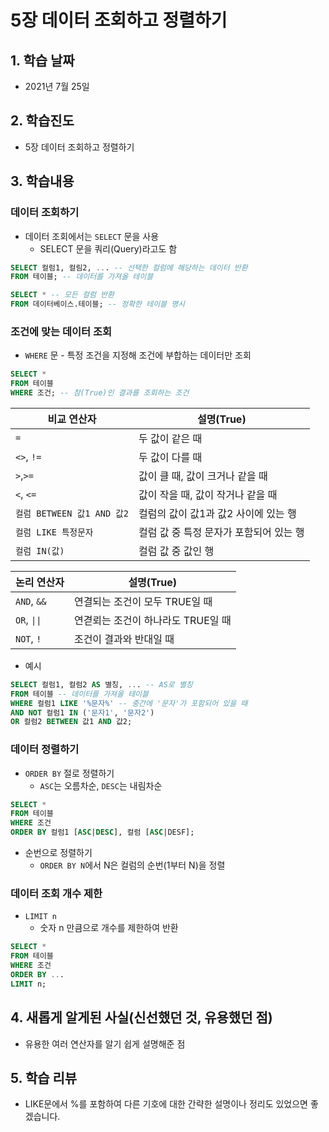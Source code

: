 # 5장 데이터 조회하고 정렬하기

## 1. 학습 날짜

- 2021년 7월 25일

## 2. 학습진도

- 5장 데이터 조회하고 정렬하기

## 3. 학습내용

### 데이터 조회하기

- 데이터 조회에서는 `SELECT` 문을 사용
  - SELECT 문을 쿼리(Query)라고도 함

```sql
SELECT 컬럼1, 컬림2, ... -- 선택한 컬럼에 해당하는 데이터 반환
FROM 테이블; -- 데이터를 가져올 테이블

SELECT * -- 모든 컬럼 반환
FROM 데이터베이스.테이블; -- 정확한 테이블 명시
```

### 조건에 맞는 데이터 조회

- `WHERE` 문 - 특정 조건을 지정해 조건에 부합하는 데이터만 조회

```sql
SELECT *
FROM 테이블
WHERE 조건; -- 참(True)인 결과를 조회하는 조건
```

| 비교 연산자                | 설명(True)                              |
| -------------------------- | --------------------------------------- |
| `=`                        | 두 값이 같은 때                         |
| `<>`, `!=`                 | 두 값이 다를 때                         |
| `>`,`>=`                   | 값이 클 때, 값이 크거나 같을 때         |
| `<`, `<=`                  | 값이 작을 때, 값이 작거나 같을 때       |
| `컬럼 BETWEEN 값1 AND 값2` | 컬럼의 값이 값1과 값2 사이에 있는 행    |
| `컬럼 LIKE 특정문자`       | 컬럼 값 중 특정 문자가 포함되어 있는 행 |
| `컬럼 IN(값)`              | 컬럼 값 중 값인 행                      |

| 논리 연산자  | 설명(True)                         |
| ------------ | ---------------------------------- |
| `AND`, `&&`  | 연결되는 조건이 모두 TRUE일 때     |
| `OR`, `\|\|` | 연겯뢰는 조건이 하나라도 TRUE일 때 |
| `NOT`, `!`   | 조건이 결과와 반대일 때            |

- 예시

```sql
SELECT 컬럼1, 컬럼2 AS 별칭, ... -- AS로 별칭
FROM 테이블 -- 데이터를 가져올 테이블
WHERE 컬럼1 LIKE '%문자%' -- 중간에 '문자'가 포함되어 있을 때
AND NOT 컬럼1 IN ('문자1', '문자2')
OR 컬럼2 BETWEEN 값1 AND 값2;
```

### 데이터 정렬하기

- `ORDER BY` 절로 정렬하기
  - `ASC`는 오름차순, `DESC`는 내림차순

```SQL
SELECT *
FROM 테이블
WHERE 조건
ORDER BY 컬럼1 [ASC|DESC], 컬럼 [ASC|DESF];
```

- 순번으로 정렬하기
  - `ORDER BY N`에서 N은 컬럼의 순번(1부터 N)을 정렬

### 데이터 조회 개수 제한

- `LIMIT n`
  - 숫자 n 만큼으로 개수를 제한하여 반환

```SQL
SELECT *
FROM 테이블
WHERE 조건
ORDER BY ...
LIMIT n;
```

## 4. 새롭게 알게된 사실(신선했던 것, 유용했던 점)

- 유용한 여러 연산자를 알기 쉽게 설명해준 점

## 5. 학습 리뷰

- LIKE문에서 %를 포함하여 다른 기호에 대한 간략한 설명이나 정리도 있었으면 좋겠습니다.
